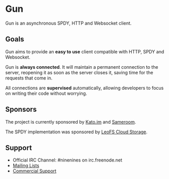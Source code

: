 Gun
===

Gun is an asynchronous SPDY, HTTP and Websocket client.

Goals
-----

Gun aims to provide an **easy to use** client compatible with
HTTP, SPDY and Websocket.

Gun is **always connected**. It will maintain a permanent
connection to the server, reopening it as soon as the server
closes it, saving time for the requests that come in.

All connections are **supervised** automatically, allowing
developers to focus on writing their code without worrying.

Sponsors
--------

The project is currently sponsored by
[Kato.im](https://kato.im) and [Sameroom](https://sameroom.io).

The SPDY implementation was sponsored by
[LeoFS Cloud Storage](http://www.leofs.org).

Support
-------

 *  Official IRC Channel: #ninenines on irc.freenode.net
 *  [Mailing Lists](http://lists.ninenines.eu)
 *  [Commercial Support](http://ninenines.eu/support)
